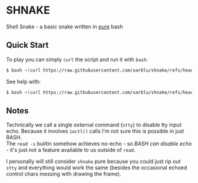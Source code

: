 # SHNAKE

Shell Snake - a basic snake written in [pure](#notes) bash

## Quick Start

To play you can simply `curl` the script and run it with `bash`:

```bash
$ bash <(curl https://raw.githubusercontent.com/xarblu/shnake/refs/heads/main/shnake)
```

See help with:

```bash
$ bash <(curl https://raw.githubusercontent.com/xarblu/shnake/refs/heads/main/shnake) --help
```

## Notes

Technically we call a single external command (`stty`) to disable tty input echo.
Because it involves `ioctl()` calls I'm not sure this is possible in just BASH.  
The `read -s` builtin somehow achieves no-echo - so *BASH can disable echo* - it's just not
a feature available to us outside of `read`.

I personally will still consider `shnake` pure because you could just rip out `stty` and everything
would work the same (besides the occasional echoed control chars messing with drawing the frame).


